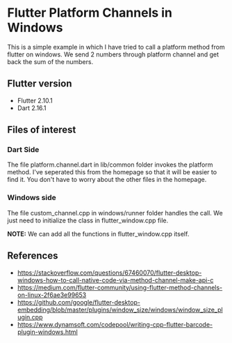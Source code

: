 # Flutter Platform Channels in Windows

This is a simple example in which I have tried to call a platform method from flutter on windows. We send 2 numbers through platform channel and get back the sum of the numbers.

## Flutter version
* Flutter 2.10.1
* Dart 2.16.1

## Files of interest
### Dart Side
The file platform.channel.dart in lib/common folder invokes the platform method. I've seperated this from the homepage so that it will be easier to find it. You don't have to worry about the other files in the homepage.

### Windows side
The file custom_channel.cpp in windows/runner folder handles the call. We just need to initialize the class in flutter_window.cpp file.   

**NOTE:** We can add all the functions in flutter_window.cpp itself.

## References
* https://stackoverflow.com/questions/67460070/flutter-desktop-windows-how-to-call-native-code-via-method-channel-make-api-c
* https://medium.com/flutter-community/using-flutter-method-channels-on-linux-2f6ae3e99653
* https://github.com/google/flutter-desktop-embedding/blob/master/plugins/window_size/windows/window_size_plugin.cpp
* https://www.dynamsoft.com/codepool/writing-cpp-flutter-barcode-plugin-windows.html